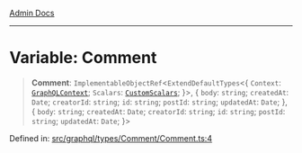 [Admin Docs](/)

***

# Variable: Comment

> **Comment**: `ImplementableObjectRef`\<`ExtendDefaultTypes`\<\{ `Context`: [`GraphQLContext`](../../../../context/type-aliases/GraphQLContext.md); `Scalars`: [`CustomScalars`](../../../../scalars/type-aliases/CustomScalars.md); \}\>, \{ `body`: `string`; `createdAt`: `Date`; `creatorId`: `string`; `id`: `string`; `postId`: `string`; `updatedAt`: `Date`; \}, \{ `body`: `string`; `createdAt`: `Date`; `creatorId`: `string`; `id`: `string`; `postId`: `string`; `updatedAt`: `Date`; \}\>

Defined in: [src/graphql/types/Comment/Comment.ts:4](https://github.com/gautam-divyanshu/talawa-api/blob/de42235531e11387f0ad0479547630845dbc8b37/src/graphql/types/Comment/Comment.ts#L4)
